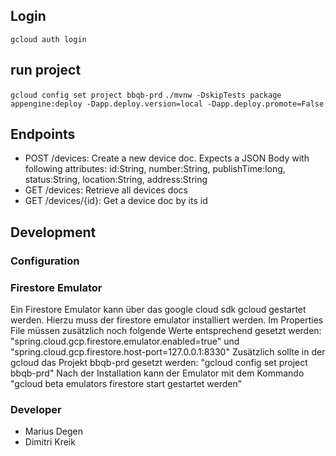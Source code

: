 ## Login
`gcloud auth login`

## run project
`gcloud config set project bbqb-prd`
`./mvnw -DskipTests package appengine:deploy -Dapp.deploy.version=local -Dapp.deploy.promote=False`

## Endpoints
- POST /devices: Create a new device doc. Expects a JSON Body with following attributes: id:String, number:String, publishTime:long, status:String, location:String, address:String
- GET /devices: Retrieve all devices docs
- GET /devices/{id}: Get a device doc by its id

## Development
### Configuration
### Firestore Emulator
Ein Firestore Emulator kann über das google cloud sdk gcloud gestartet werden. Hierzu muss der firestore emulator installiert werden.
Im Properties File müssen zusätzlich noch folgende Werte entsprechend gesetzt werden: "spring.cloud.gcp.firestore.emulator.enabled=true" und "spring.cloud.gcp.firestore.host-port=127.0.0.1:8330"
Zusätzlich sollte in der gcloud das Projekt bbqb-prd gesetzt werden: "gcloud config set project bbqb-prd"
Nach der Installation kann der Emulator mit dem Kommando "gcloud beta emulators firestore start gestartet werden"

### Developer
- Marius Degen
- Dimitri Kreik